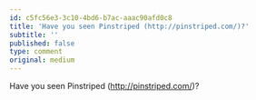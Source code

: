 ```yaml
---
id: c5fc56e3-3c10-4bd6-b7ac-aaac90afd0c8
title: 'Have you seen Pinstriped (http://pinstriped.com/)?'
subtitle: ''
published: false
type: comment
original: medium
---
```




Have you seen Pinstriped (<http://pinstriped.com/>)?

